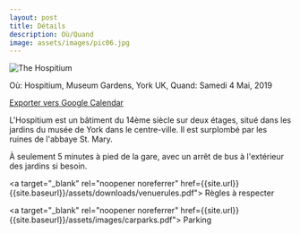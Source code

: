 ```yaml
---
layout: post
title: Détails
description: Où/Quand
image: assets/images/pic06.jpg
---
```

<img src="../../../assets/images/hospitium_landscape.jpg" alt="The Hospitium"/>

Où: Hospitium, Museum Gardens, York UK, Quand: Samedi 4 Mai, 2019

<a target="_blank" rel="noopener noreferrer" href="http://www.google.com/calendar/event?action=TEMPLATE&text=Mariage%20de%20Natacha%20et%20Andy&dates=20180504/20180504&location=The%20Hospitium%2C%20Museum%20Gardens%2C%20York%20YO30%207DR">Exporter vers Google Calendar</a>

L'Hospitium est un bâtiment du 14ème siècle sur deux étages, situé dans les jardins du musée de York dans le centre-ville.
Il est surplombé par les ruines de l'abbaye St. Mary.

À seulement 5 minutes à pied de la gare, avec un arrêt de bus à l'extérieur des jardins si besoin.

<a target="_blank" rel="noopener noreferrer" href={{site.url}}{{site.baseurl}}/assets/downloads/venuerules.pdf">
Règles à respecter
</a>

<a target="_blank" rel="noopener noreferrer" href={{site.url}}{{site.baseurl}}/assets/images/carparks.pdf">
Parking
</a>
